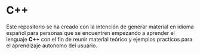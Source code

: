 # C++

Este repositorio se ha creado con la intención de generar material en idioma español para personas que se encuentren empezando a aprender el lenguaje <b>C++</b> con el fin de reunir materlal teórico y ejemplos practicos para el aprendizaje autonomo del usuario. 
